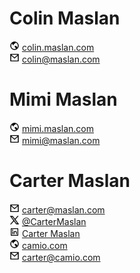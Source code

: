 
# Colin Maslan

<img src="/images/earth-line.svg" alt="Website icon" width="16"> [colin.maslan.com](https://colin.maslan.com/)
<br><img src="/images/mail-line.svg" alt="Email icon" width="16"> colin@maslan.com

# Mimi Maslan

<img src="/images/earth-line.svg" alt="Website icon" width="16"> [mimi.maslan.com](https://mimi.maslan.com/)
<br><img src="/images/mail-line.svg" alt="Email icon" width="16"> mimi@maslan.com

# Carter Maslan

<img src="/images/mail-line.svg" alt="Email icon" width="16"> carter@maslan.com
<br><img src="/images/twitter-x-line.svg" alt="X logo" width="16"> [@CarterMaslan](https://twitter.com/cartermaslan)
<br><img src="/images/linkedin-box-line.svg" alt="LinkedIn logo" width="16"> [Carter Maslan](https://www.linkedin.com/in/cartermaslan)
<br><img src="/images/earth-line.svg" alt="Website icon" width="16"> [camio.com](https://camio.com/)
<br><img src="/images/mail-line.svg" alt="Email icon" width="16"> carter@camio.com
